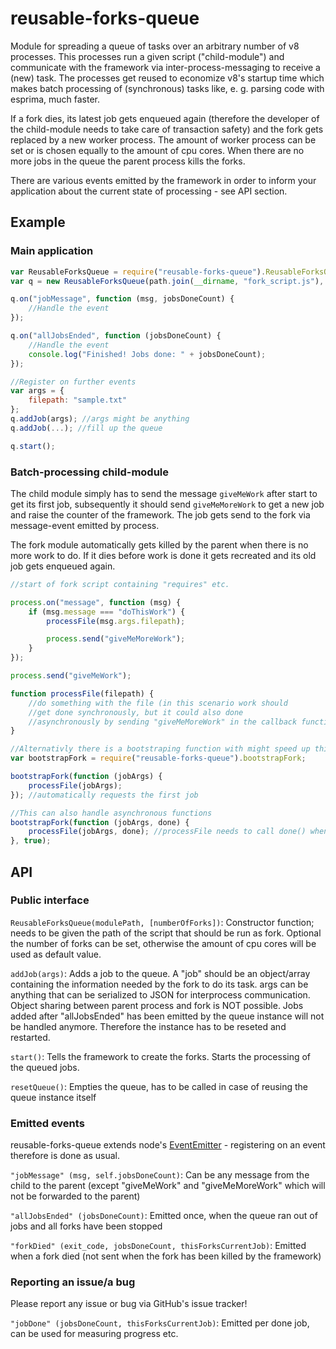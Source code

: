 # reusable-forks-queue
Module for spreading a queue of tasks over an arbitrary number of v8 processes. 
This processes run a given script ("child-module") and communicate with the framework via inter-process-messaging to receive a (new) task. The processes get reused to economize v8's startup time which makes batch processing of (synchronous) tasks like, e. g. parsing code with esprima, much faster.

If a fork dies, its latest job gets enqueued again (therefore the developer of the child-module needs to take care of transaction safety) and the fork gets replaced by a new worker process.
The amount of worker process can be set or is chosen equally to the amount of cpu cores.
When there are no more jobs in the queue the parent process kills the forks.

There are various events emitted by the framework in order to inform your application about the current state of processing - see API section.


## Example
### Main application
```javascript
var ReusableForksQueue = require("reusable-forks-queue").ReusableForksQueue;
var q = new ReusableForksQueue(path.join(__dirname, "fork_script.js"), parallelism);

q.on("jobMessage", function (msg, jobsDoneCount) {
	//Handle the event
});

q.on("allJobsEnded", function (jobsDoneCount) {
	//Handle the event
	console.log("Finished! Jobs done: " + jobsDoneCount);
});

//Register on further events
var args = {
	filepath: "sample.txt"
};
q.addJob(args); //args might be anything
q.addJob(...); //fill up the queue

q.start();
```

### Batch-processing child-module
The child module simply has to send the message ````giveMeWork```` after start to get its first job, subsequently it should send ````giveMeMoreWork```` to get a new job and raise the counter of the framework. The job gets send to the fork via message-event emitted by process.


The fork module automatically gets killed by the parent when there is no more work to do. If it dies before work is done it gets recreated and its old job gets enqueued again.

```javascript
//start of fork script containing "requires" etc.

process.on("message", function (msg) {
	if (msg.message === "doThisWork") {
		processFile(msg.args.filepath);

		process.send("giveMeMoreWork");
	}
});

process.send("giveMeWork");

function processFile(filepath) {
	//do something with the file (in this scenario work should 
	//get done synchronously, but it could also done 
	//asynchronously by sending "giveMeMoreWork" in the callback function)
}

//Alternativly there is a bootstraping function with might speed up things
var bootstrapFork = require("reusable-forks-queue").bootstrapFork;

bootstrapFork(function (jobArgs) {
	processFile(jobArgs);
}); //automatically requests the first job

//This can also handle asynchronous functions
bootstrapFork(function (jobArgs, done) {
	processFile(jobArgs, done); //processFile needs to call done() when done
}, true); 	
```

## API
### Public interface
````ReusableForksQueue(modulePath, [numberOfForks])````: Constructor function; needs to be given the path of the script that should be run as fork. Optional the number of forks can be set, otherwise the amount of cpu cores will be used as default value.


````addJob(args)````: Adds a job to the queue. A "job" should be an object/array containing the information needed by the fork to do its task. args can be anything that can be serialized to JSON for interprocess communication. Object sharing between parent process and fork is NOT possible. Jobs added after "allJobsEnded" has been emitted by the queue instance will not be handled anymore. Therefore the instance has to be reseted and restarted.


````start()````: Tells the framework to create the forks. Starts the processing of the queued jobs.


````resetQueue()````: Empties the queue, has to be called in case of reusing the queue instance itself

### Emitted events
reusable-forks-queue extends node's [EventEmitter](http://nodejs.org/api/events.html) - registering on an event therefore is done as usual.

````"jobMessage" (msg, self.jobsDoneCount)````: Can be any message from the child to the parent (except "giveMeWork" and "giveMeMoreWork" which will not be forwarded to the parent)


````"allJobsEnded" (jobsDoneCount)````: Emitted once, when the queue ran out of jobs and all forks have been stopped


````"forkDied" (exit_code, jobsDoneCount, thisForksCurrentJob)````: Emitted when a fork died (not sent when the fork has been killed by the framework)


### Reporting an issue/a bug
Please report any issue or bug via GitHub's issue tracker!


````"jobDone" (jobsDoneCount, thisForksCurrentJob)````: Emitted per done job, can be used for measuring progress etc.